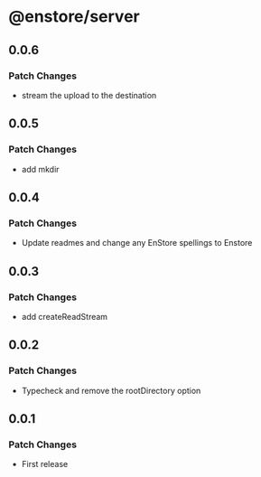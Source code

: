 # @enstore/server

## 0.0.6

### Patch Changes

- stream the upload to the destination

## 0.0.5

### Patch Changes

- add mkdir

## 0.0.4

### Patch Changes

- Update readmes and change any EnStore spellings to Enstore

## 0.0.3

### Patch Changes

- add createReadStream

## 0.0.2

### Patch Changes

- Typecheck and remove the rootDirectory option

## 0.0.1

### Patch Changes

- First release
